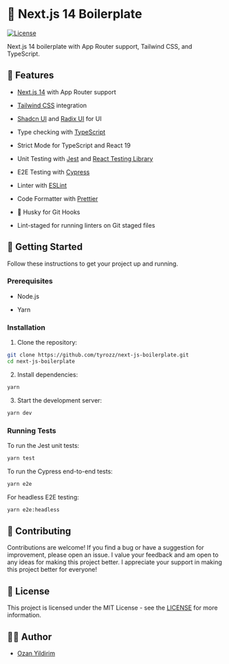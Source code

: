 # 🚀 Next.js 14 Boilerplate

[![License](https://img.shields.io/badge/License-MIT-green.svg)](LICENSE)

Next.js 14 boilerplate with App Router support, Tailwind CSS, and TypeScript.

## 🧰 Features

-   [Next.js 14](https://nextjs.org/) with App Router support

-   [Tailwind CSS](https://tailwindcss.com/) integration

-   [Shadcn UI](https://ui.shadcn.com/) and [Radix UI](https://www.radix-ui.com/) for UI

-   Type checking with [TypeScript](https://www.typescriptlang.org)

-   Strict Mode for TypeScript and React 19

-   Unit Testing with [Jest](https://jestjs.io/) and [React Testing Library](https://testing-library.com/docs/react-testing-library/intro/)

-   E2E Testing with [Cypress](https://www.cypress.io/)

-   Linter with [ESLint](https://eslint.org)

-   Code Formatter with [Prettier](https://prettier.io)

-   🦊 Husky for Git Hooks

-   Lint-staged for running linters on Git staged files

## 🚦 Getting Started

Follow these instructions to get your project up and running.

### Prerequisites

-   Node.js

-   Yarn

### Installation

1. Clone the repository:

```bash
git clone https://github.com/tyrozz/next-js-boilerplate.git
cd next-js-boilerplate
```

2. Install dependencies:

```bash
yarn
```

3. Start the development server:

```bash
yarn dev
```

### Running Tests

To run the Jest unit tests:

```bash
yarn test
```

To run the Cypress end-to-end tests:

```bash
yarn e2e
```

For headless E2E testing:

```bash
yarn e2e:headless
```

## 🤝 Contributing

Contributions are welcome! If you find a bug or have a suggestion for improvement, please open an issue. I value your feedback and am open to any ideas for making this project better. I appreciate your support in making this project better for everyone!

## 📝 License

This project is licensed under the MIT License - see the [LICENSE](LICENSE) for more information.

## 👨‍💻 Author

-   [Ozan Yildirim](https://www.ozanyildirim.me/)
